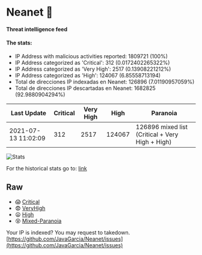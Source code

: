 # Neanet :hocho:
#### Threat intelligence feed
#### The stats:

- IP Address with malicious activities reported: 1809721 (100%)
- IP Address categorized as 'Critical':  312 (0.0172402265322%)
- IP Address categorized as 'Very High':  2517 (0.13908221212%)
- IP Address categorized as 'High':  124067 (6.85558713194)
- Total de direcciones IP indexadas en Neanet:  126896 (7.01190957059%)
- Total de direcciones IP descartadas en Neanet:  1682825 (92.9880904294%)

| Last Update | Critical | Very High | High | Paranoia |
| --- | --- | --- | --- | --- |
| 2021-07-13 11:02:09 | 312 | 2517 | 124067 | 126896 mixed list (Critical + Very High + High)|

![Stats](https://docs.google.com/spreadsheets/d/e/2PACX-1vSnaNMIXVabIpDJjufMlzH7poXnshF3mgd8Is1g9ytUEzVsP5my4Trn8f-xkoLLQ38xpL3HtmUexLo6/pubchart?oid=501124687&format=image)

For the historical stats go to: [link](/stats.csv)
## Raw
- :scream: [Critical](https://raw.githubusercontent.com/JavaGarcia/Neanet/master/blacklists/neanet_critical.txt)
- :fearful: [VeryHigh](https://raw.githubusercontent.com/JavaGarcia/Neanet/master/blacklists/neanet_veryHigh.txtt)
- :frowning: [High](https://raw.githubusercontent.com/JavaGarcia/Neanet/master/blacklists/neanet_high.txt)
- :dizzy_face: [Mixed-Paranoia](https://raw.githubusercontent.com/JavaGarcia/Neanet/master/blacklists/neanet_all.txt)


Your IP is indexed? You may request to takedown. [https://github.com/JavaGarcia/Neanet/issues](https://github.com/JavaGarcia/Neanet/issues)































































































































































































































































































































































































































































































































































































































































































































































































































































































































































































































































































































































































































































































































































































































































































































































































































































































































































































































































































































































































































































































































































































































































































































































































































































































































































































































































































































































































































































































































































































































































































































































































































































































































































































































































































































































































































































































































































































































































































































































































































































































































































































































































































































































































































































































































































































































































































































































































































































































































































































































































































































































































































































































































































































































































































































































































































































































































































































































































































































































































































































































































































































































































































































































































































































































































































































































































































































































































































































































































































































































































































































































































































































































































































































































































































































































































































































































































































